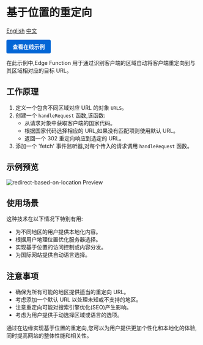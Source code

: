 # 基于位置的重定向

<div align="left">
  <a title="English" href="README.md">English</a>
  <a title="中文" href="README.zh-CN.md">中文</a>
</div>

<a href="https://edgeone.ai/developer/examples/redirect-based-on-the-location" style="display: inline-block; background-color: #0366d6; color: white; padding: 8px 16px; text-decoration: none; border-radius: 4px; font-weight: bold;">查看在线示例</a>

在此示例中,Edge Function 用于通过识别客户端的区域自动将客户端重定向到与其区域相对应的目标 URL。

## 工作原理

1. 定义一个包含不同区域对应 URL 的对象 `URLS`。
2. 创建一个 `handleRequest` 函数,该函数:
   - 从请求对象中获取客户端的国家代码。
   - 根据国家代码选择相应的 URL,如果没有匹配项则使用默认 URL。
   - 返回一个 302 重定向响应到选定的 URL。
3. 添加一个 'fetch' 事件监听器,对每个传入的请求调用 `handleRequest` 函数。

## 示例预览

![redirect-based-on-location Preview](../assets/images/redirect-based-on-the-location.avif)

## 使用场景

这种技术在以下情况下特别有用:

- 为不同地区的用户提供本地化内容。
- 根据用户地理位置优化服务器选择。
- 实现基于位置的访问控制或内容分发。
- 为国际网站提供自动语言选择。

## 注意事项

- 确保为所有可能的地区提供适当的重定向 URL。
- 考虑添加一个默认 URL 以处理未知或不支持的地区。
- 注意重定向可能对搜索引擎优化(SEO)产生影响。
- 考虑为用户提供手动选择区域或语言的选项。

通过在边缘实现基于位置的重定向,您可以为用户提供更加个性化和本地化的体验,同时提高网站的整体性能和相关性。